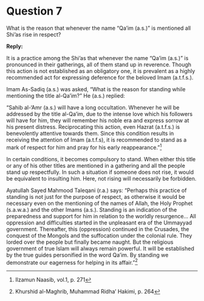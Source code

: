 Question 7
==========

What is the reason that whenever the name “Qa’im (a.s.)” is mentioned
all Shi’as rise in respect?

**Reply:**

It is a practice among the Shi’as that whenever the name “Qa’im (a.s.)”
is pronounced in their gatherings, all of them stand up in reverence.
Though this action is not established as an obligatory one, it is
prevalent as a highly recommended act for expressing deference for the
beloved Imam (a.t.f.s.).

Imam As-Sadiq (a.s.) was asked, “What is the reason for standing while
mentioning the title al-Qa’im?” He (a.s.) replied:

“Sahib al-‘Amr (a.s.) will have a long occultation. Whenever he will be
addressed by the title al-Qa’im, due to the intense love which his
followers will have for him, they will remember his noble era and
express sorrow at his present distress. Reciprocating this action, even
Hazrat (a.t.f.s.) is benevolently attentive towards them. Since this
condition results in receiving the attention of Imam (a.t.f.s), it is
recommended to stand as a mark of respect for him and pray for his early
reappearance.”[^1]

In certain conditions, it becomes compulsory to stand. When either this
title or any of his other titles are mentioned in a gathering and all
the people stand up respectfully. In such a situation if someone does
not rise, it would be equivalent to insulting him. Here, not rising will
necessarily be forbidden.

Ayatullah Sayed Mahmood Taleqani (r.a.) says: “Perhaps this practice of
standing is not just for the purpose of respect, as otherwise it would
be necessary even on the mentioning of the names of Allah, the Holy
Prophet (s.a.w.a.) and the other Imams (a.s.). Standing is an indication
of the preparedness and support for him in relation to the worldly
resurgence... All oppression and difficulties started in the unpleasant
era of the Ummayyad government. Thereafter, this (oppression) continued
in the Crusades, the conquest of the Mongols and the suffocation under
the colonial rule. They lorded over the people but finally became
naught. But the religious government of true Islam will always remain
powerful. It will be established by the true guides personified in the
word Qa’im. By standing we demonstrate our eagerness for helping in its
affair.”[^2]

[^1]: Ilzamun Naasib, vol.1, p. 271

[^2]: Khurshid al-Maghrib, Muhammad Ridha’ Hakimi, p. 264


